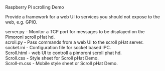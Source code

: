 Raspberry Pi scrolling Demo  

Provide a framework for a web UI to services you should not expose to the web, e.g. GPIO.  

server.py - Monitor a TCP port for messages to be displayed on the Pimoroni scroll pHat hd.  
scroll.py - Pass commands from a web UI to the scroll pHat server.  
socket.ini - Configuration file for socket based IPC.  
Scroll.html - web UI to controll a pimoroni scroll phat hd.  
Scroll.css - Style sheet for Scroll pHat Demo.  
Scroll-m.css - Mobile style sheet or Scroll pHat Demo.  
